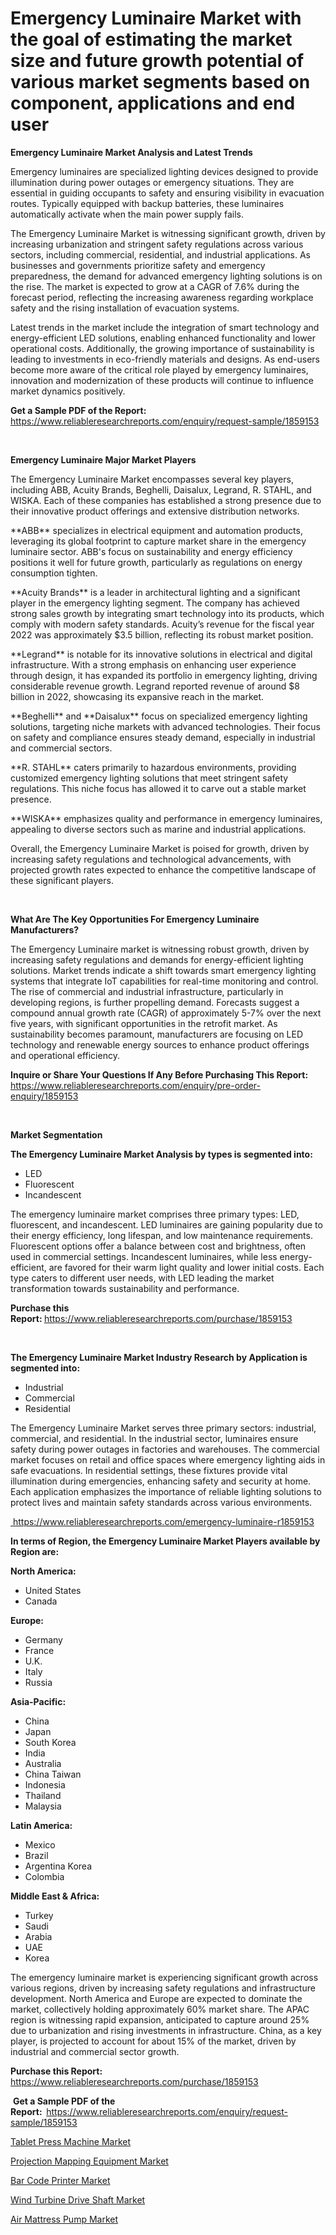 <p><h1>Emergency Luminaire Market with the goal of estimating the market size and future growth potential of various market segments based on component, applications and end user</h1></p><p><strong>Emergency Luminaire Market Analysis and Latest Trends</strong></p>
<p><p>Emergency luminaires are specialized lighting devices designed to provide illumination during power outages or emergency situations. They are essential in guiding occupants to safety and ensuring visibility in evacuation routes. Typically equipped with backup batteries, these luminaires automatically activate when the main power supply fails.</p><p>The Emergency Luminaire Market is witnessing significant growth, driven by increasing urbanization and stringent safety regulations across various sectors, including commercial, residential, and industrial applications. As businesses and governments prioritize safety and emergency preparedness, the demand for advanced emergency lighting solutions is on the rise. The market is expected to grow at a CAGR of 7.6% during the forecast period, reflecting the increasing awareness regarding workplace safety and the rising installation of evacuation systems.</p><p>Latest trends in the market include the integration of smart technology and energy-efficient LED solutions, enabling enhanced functionality and lower operational costs. Additionally, the growing importance of sustainability is leading to investments in eco-friendly materials and designs. As end-users become more aware of the critical role played by emergency luminaires, innovation and modernization of these products will continue to influence market dynamics positively.</p></p>
<p><strong>Get a Sample PDF of the Report:&nbsp;</strong> <a href="https://www.reliableresearchreports.com/enquiry/request-sample/1859153?utm_campaign=40&utm_medium=2&utm_source=Github&utm_content=ia&utm_term=16022025&utm_id=emergency-luminaire">https://www.reliableresearchreports.com/enquiry/request-sample/1859153</a></p>
<p>&nbsp;</p>
<p><strong>Emergency Luminaire Major Market Players</strong></p>
<p><p>The Emergency Luminaire Market encompasses several key players, including ABB, Acuity Brands, Beghelli, Daisalux, Legrand, R. STAHL, and WISKA. Each of these companies has established a strong presence due to their innovative product offerings and extensive distribution networks.</p><p>**ABB** specializes in electrical equipment and automation products, leveraging its global footprint to capture market share in the emergency luminaire sector. ABB's focus on sustainability and energy efficiency positions it well for future growth, particularly as regulations on energy consumption tighten.</p><p>**Acuity Brands** is a leader in architectural lighting and a significant player in the emergency lighting segment. The company has achieved strong sales growth by integrating smart technology into its products, which comply with modern safety standards. Acuity’s revenue for the fiscal year 2022 was approximately $3.5 billion, reflecting its robust market position.</p><p>**Legrand** is notable for its innovative solutions in electrical and digital infrastructure. With a strong emphasis on enhancing user experience through design, it has expanded its portfolio in emergency lighting, driving considerable revenue growth. Legrand reported revenue of around $8 billion in 2022, showcasing its expansive reach in the market.</p><p>**Beghelli** and **Daisalux** focus on specialized emergency lighting solutions, targeting niche markets with advanced technologies. Their focus on safety and compliance ensures steady demand, especially in industrial and commercial sectors.</p><p>**R. STAHL** caters primarily to hazardous environments, providing customized emergency lighting solutions that meet stringent safety regulations. This niche focus has allowed it to carve out a stable market presence.</p><p>**WISKA** emphasizes quality and performance in emergency luminaires, appealing to diverse sectors such as marine and industrial applications. </p><p>Overall, the Emergency Luminaire Market is poised for growth, driven by increasing safety regulations and technological advancements, with projected growth rates expected to enhance the competitive landscape of these significant players.</p></p>
<p>&nbsp;</p>
<p><strong>What Are The Key Opportunities For Emergency Luminaire Manufacturers?</strong></p>
<p><p>The Emergency Luminaire market is witnessing robust growth, driven by increasing safety regulations and demands for energy-efficient lighting solutions. Market trends indicate a shift towards smart emergency lighting systems that integrate IoT capabilities for real-time monitoring and control. The rise of commercial and industrial infrastructure, particularly in developing regions, is further propelling demand. Forecasts suggest a compound annual growth rate (CAGR) of approximately 5-7% over the next five years, with significant opportunities in the retrofit market. As sustainability becomes paramount, manufacturers are focusing on LED technology and renewable energy sources to enhance product offerings and operational efficiency.</p></p>
<p><strong>Inquire or Share Your Questions If Any Before Purchasing This Report:</strong> <a href="https://www.reliableresearchreports.com/enquiry/pre-order-enquiry/1859153?utm_campaign=40&utm_medium=2&utm_source=Github&utm_content=ia&utm_term=16022025&utm_id=emergency-luminaire">https://www.reliableresearchreports.com/enquiry/pre-order-enquiry/1859153</a></p>
<p>&nbsp;</p>
<p><strong>Market Segmentation</strong></p>
<p><strong>The Emergency Luminaire Market Analysis by types is segmented into:</strong></p>
<p><ul><li>LED</li><li>Fluorescent</li><li>Incandescent</li></ul></p>
<p><p>The emergency luminaire market comprises three primary types: LED, fluorescent, and incandescent. LED luminaires are gaining popularity due to their energy efficiency, long lifespan, and low maintenance requirements. Fluorescent options offer a balance between cost and brightness, often used in commercial settings. Incandescent luminaires, while less energy-efficient, are favored for their warm light quality and lower initial costs. Each type caters to different user needs, with LED leading the market transformation towards sustainability and performance.</p></p>
<p><strong>Purchase this Report:&nbsp;</strong><a href="https://www.reliableresearchreports.com/purchase/1859153?utm_campaign=40&utm_medium=2&utm_source=Github&utm_content=ia&utm_term=16022025&utm_id=emergency-luminaire">https://www.reliableresearchreports.com/purchase/1859153</a></p>
<p>&nbsp;</p>
<p><strong>The Emergency Luminaire Market Industry Research by Application is segmented into:</strong></p>
<p><ul><li>Industrial</li><li>Commercial</li><li>Residential</li></ul></p>
<p><p>The Emergency Luminaire Market serves three primary sectors: industrial, commercial, and residential. In the industrial sector, luminaires ensure safety during power outages in factories and warehouses. The commercial market focuses on retail and office spaces where emergency lighting aids in safe evacuations. In residential settings, these fixtures provide vital illumination during emergencies, enhancing safety and security at home. Each application emphasizes the importance of reliable lighting solutions to protect lives and maintain safety standards across various environments.</p></p>
<p><a href="https://www.reliableresearchreports.com/emergency-luminaire-r1859153?utm_campaign=40&utm_medium=2&utm_source=Github&utm_content=ia&utm_term=16022025&utm_id=emergency-luminaire">&nbsp;https://www.reliableresearchreports.com/emergency-luminaire-r1859153</a></p>
<p><strong>In terms of Region, the Emergency Luminaire Market Players available by Region are:</strong></p>
<p>
    <p> <strong> North America: </strong>
        <ul>
            <li>United States</li>
            <li>Canada</li>
        </ul>
        </p> 
    <p> <strong> Europe: </strong>
        <ul>
            <li>Germany</li>
            <li>France</li>
            <li>U.K.</li>
            <li>Italy</li>
            <li>Russia</li>
        </ul>
        </p> 
    <p> <strong> Asia-Pacific: </strong>
        <ul>
            <li>China</li>
            <li>Japan</li>
            <li>South Korea</li>
            <li>India</li>
            <li>Australia</li>
            <li>China Taiwan</li>
            <li>Indonesia</li>
            <li>Thailand</li>
            <li>Malaysia</li>
        </ul>
        </p> 
    <p> <strong> Latin America: </strong>
        <ul>
            <li>Mexico</li>
            <li>Brazil</li>
            <li>Argentina Korea</li>
            <li>Colombia</li>
        </ul>
        </p> 
    <p> <strong> Middle East & Africa: </strong>
        <ul>
            <li>Turkey</li>
            <li>Saudi</li>
            <li>Arabia</li>
            <li>UAE</li>
            <li>Korea</li>
        </ul>
    </p>
    </p>
<p><p>The emergency luminaire market is experiencing significant growth across various regions, driven by increasing safety regulations and infrastructure development. North America and Europe are expected to dominate the market, collectively holding approximately 60% market share. The APAC region is witnessing rapid expansion, anticipated to capture around 25% due to urbanization and rising investments in infrastructure. China, as a key player, is projected to account for about 15% of the market, driven by industrial and commercial sector growth.</p></p>
<p><strong>Purchase this Report: </strong><a href="https://www.reliableresearchreports.com/purchase/1859153?utm_campaign=40&utm_medium=2&utm_source=Github&utm_content=ia&utm_term=16022025&utm_id=emergency-luminaire">https://www.reliableresearchreports.com/purchase/1859153</a></p>
<p>&nbsp;<strong>Get a Sample PDF of the Report:&nbsp;&nbsp;</strong><a href="https://www.reliableresearchreports.com/enquiry/request-sample/1859153?utm_campaign=40&utm_medium=2&utm_source=Github&utm_content=ia&utm_term=16022025&utm_id=emergency-luminaire">https://www.reliableresearchreports.com/enquiry/request-sample/1859153</a></p>
<p><strong></strong></p>
<p><p><a href="https://github.com/daphnyvashdi/Market-Research-Report-List-1/blob/main/tablet-press-machine-market.md?utm_campaign=40&utm_medium=2&utm_source=Github&utm_content=ia&utm_term=16022025&utm_id=emergency-luminaire">Tablet Press Machine Market</a></p><p><a href="https://github.com/mupumafrhad/Market-Research-Report-List-1/blob/main/projection-mapping-equipment-market.md?utm_campaign=40&utm_medium=2&utm_source=Github&utm_content=ia&utm_term=16022025&utm_id=emergency-luminaire">Projection Mapping Equipment Market</a></p><p><a href="https://github.com/giblydirani3/Market-Research-Report-List-1/blob/main/bar-code-printer-market.md?utm_campaign=40&utm_medium=2&utm_source=Github&utm_content=ia&utm_term=16022025&utm_id=emergency-luminaire">Bar Code Printer Market</a></p><p><a href="https://github.com/ijffseandy/Market-Research-Report-List-1/blob/main/wind-turbine-drive-shaft-market.md?utm_campaign=40&utm_medium=2&utm_source=Github&utm_content=ia&utm_term=16022025&utm_id=emergency-luminaire">Wind Turbine Drive Shaft Market</a></p><p><a href="https://github.com/sderolza/Market-Research-Report-List-1/blob/main/air-mattress-pump-market.md?utm_campaign=40&utm_medium=2&utm_source=Github&utm_content=ia&utm_term=16022025&utm_id=emergency-luminaire">Air Mattress Pump Market</a></p></p>